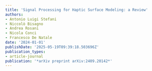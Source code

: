 ```yaml
---
title: 'Signal Processing for Haptic Surface Modeling: a Review'
authors:
- Antonio Luigi Stefani
- Niccolò Bisagno
- Andrea Rosani
- Nicola Conci
- Francesco De Natale
date: '2024-01-01'
publishDate: '2025-05-19T09:39:18.503696Z'
publication_types:
- article-journal
publication: '*arXiv preprint arXiv:2409.20142*'
---
```

